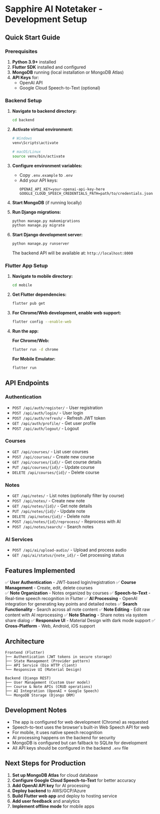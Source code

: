 # Sapphire AI Notetaker - Development Setup

## Quick Start Guide

### Prerequisites
1. **Python 3.9+** installed
2. **Flutter SDK** installed and configured
3. **MongoDB** running (local installation or MongoDB Atlas)
4. **API Keys** for:
   - OpenAI API
   - Google Cloud Speech-to-Text (optional)

### Backend Setup

1. **Navigate to backend directory:**
   ```bash
   cd backend
   ```

2. **Activate virtual environment:**
   ```bash
   # Windows
   venv\Scripts\activate
   
   # macOS/Linux
   source venv/bin/activate
   ```

3. **Configure environment variables:**
   - Copy `.env.example` to `.env`
   - Add your API keys:
     ```
     OPENAI_API_KEY=your-openai-api-key-here
     GOOGLE_CLOUD_SPEECH_CREDENTIALS_PATH=path/to/credentials.json
     ```

4. **Start MongoDB** (if running locally)

5. **Run Django migrations:**
   ```bash
   python manage.py makemigrations
   python manage.py migrate
   ```

6. **Start Django development server:**
   ```bash
   python manage.py runserver
   ```

   The backend API will be available at: `http://localhost:8000`

### Flutter App Setup

1. **Navigate to mobile directory:**
   ```bash
   cd mobile
   ```

2. **Get Flutter dependencies:**
   ```bash
   flutter pub get
   ```

3. **For Chrome/Web development, enable web support:**
   ```bash
   flutter config --enable-web
   ```

4. **Run the app:**
   
   **For Chrome/Web:**
   ```bash
   flutter run -d chrome
   ```
   
   **For Mobile Emulator:**
   ```bash
   flutter run
   ```

## API Endpoints

### Authentication
- `POST /api/auth/register/` - User registration
- `POST /api/auth/login/` - User login  
- `POST /api/auth/refresh/` - Refresh JWT token
- `GET /api/auth/profile/` - Get user profile
- `POST /api/auth/logout/` - Logout

### Courses
- `GET /api/courses/` - List user courses
- `POST /api/courses/` - Create new course
- `GET /api/courses/{id}/` - Get course details
- `PUT /api/courses/{id}/` - Update course
- `DELETE /api/courses/{id}/` - Delete course

### Notes
- `GET /api/notes/` - List notes (optionally filter by course)
- `POST /api/notes/` - Create new note
- `GET /api/notes/{id}/` - Get note details
- `PUT /api/notes/{id}/` - Update note
- `DELETE /api/notes/{id}/` - Delete note
- `POST /api/notes/{id}/reprocess/` - Reprocess with AI
- `POST /api/notes/search/` - Search notes

### AI Services
- `POST /api/ai/upload-audio/` - Upload and process audio
- `GET /api/ai/status/{note_id}/` - Get processing status

## Features Implemented

✅ **User Authentication** - JWT-based login/registration
✅ **Course Management** - Create, edit, delete courses  
✅ **Note Organization** - Notes organized by courses
✅ **Speech-to-Text** - Real-time speech recognition in Flutter
✅ **AI Processing** - OpenAI integration for generating key points and detailed notes
✅ **Search Functionality** - Search across all note content
✅ **Note Editing** - Edit raw content with AI reprocessing
✅ **Note Sharing** - Share notes via system share dialog
✅ **Responsive UI** - Material Design with dark mode support
✅ **Cross-Platform** - Web, Android, iOS support

## Architecture

```
Frontend (Flutter)
├── Authentication (JWT tokens in secure storage)
├── State Management (Provider pattern)
├── API Service (Dio HTTP client)
└── Responsive UI (Material Design)

Backend (Django REST)
├── User Management (Custom User model)
├── Course & Note APIs (CRUD operations)
├── AI Integration (OpenAI + Google Speech)
└── MongoDB Storage (Djongo ORM)
```

## Development Notes

- The app is configured for web development (Chrome) as requested
- Speech-to-text uses the browser's built-in Web Speech API for web
- For mobile, it uses native speech recognition
- AI processing happens on the backend for security
- MongoDB is configured but can fallback to SQLite for development
- All API keys should be configured in the backend `.env` file

## Next Steps for Production

1. **Set up MongoDB Atlas** for cloud database
2. **Configure Google Cloud Speech-to-Text** for better accuracy
3. **Add OpenAI API key** for AI processing
4. **Deploy backend** to AWS/GCP/Azure
5. **Build Flutter web app** and deploy to hosting service
6. **Add user feedback** and analytics
7. **Implement offline mode** for mobile apps
